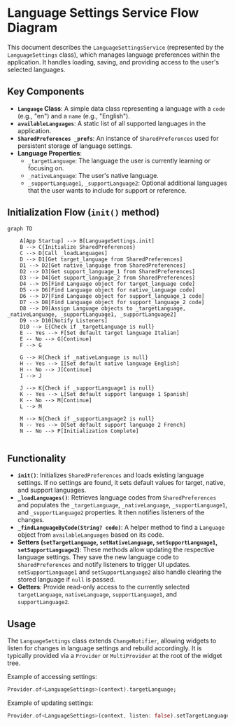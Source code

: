 # Language Settings Service Flow Diagram

This document describes the `LanguageSettingsService` (represented by the `LanguageSettings` class), which manages language preferences within the application. It handles loading, saving, and providing access to the user's selected languages.

## Key Components

- **`Language` Class**: A simple data class representing a language with a `code` (e.g., "en") and a `name` (e.g., "English").
- **`availableLanguages`**: A static list of all supported languages in the application.
- **`SharedPreferences _prefs`**: An instance of `SharedPreferences` used for persistent storage of language settings.
- **Language Properties**:
  - `_targetLanguage`: The language the user is currently learning or focusing on.
  - `_nativeLanguage`: The user's native language.
  - `_supportLanguage1`, `_supportLanguage2`: Optional additional languages that the user wants to include for support or reference.

## Initialization Flow (`init()` method)

```mermaid
graph TD

    A[App Startup] --> B[LanguageSettings.init]
    B --> C{Initialize SharedPreferences}
    C --> D[Call _loadLanguages]
    D --> D1[Get target_language from SharedPreferences]
    D1 --> D2[Get native_language from SharedPreferences]
    D2 --> D3[Get support_language_1 from SharedPreferences]
    D3 --> D4[Get support_language_2 from SharedPreferences]
    D4 --> D5[Find Language object for target_language code]
    D5 --> D6[Find Language object for native_language code]
    D6 --> D7[Find Language object for support_language_1 code]
    D7 --> D8[Find Language object for support_language_2 code]
    D8 --> D9[Assign Language objects to _targetLanguage, _nativeLanguage, _supportLanguage1, _supportLanguage2]
    D9 --> D10[Notify Listeners]
    D10 --> E{Check if _targetLanguage is null}
    E -- Yes --> F[Set default target language Italian]
    E -- No --> G[Continue]
    F --> G

    G --> H{Check if _nativeLanguage is null}
    H -- Yes --> I[Set default native language English]
    H -- No --> J[Continue]
    I --> J

    J --> K{Check if _supportLanguage1 is null}
    K -- Yes --> L[Set default support language 1 Spanish]
    K -- No --> M[Continue]
    L --> M

    M --> N{Check if _supportLanguage2 is null}
    N -- Yes --> O[Set default support language 2 French]
    N -- No --> P[Initialization Complete]


```

## Functionality

- **`init()`**: Initializes `SharedPreferences` and loads existing language settings. If no settings are found, it sets default values for target, native, and support languages.
- **`_loadLanguages()`**: Retrieves language codes from `SharedPreferences` and populates the `_targetLanguage`, `_nativeLanguage`, `_supportLanguage1`, and `_supportLanguage2` properties. It then notifies listeners of the changes.
- **`_findLanguageByCode(String? code)`**: A helper method to find a `Language` object from `availableLanguages` based on its code.
- **Setters (`setTargetLanguage`, `setNativeLanguage`, `setSupportLanguage1`, `setSupportLanguage2`)**: These methods allow updating the respective language settings. They save the new language code to `SharedPreferences` and notify listeners to trigger UI updates. `setSupportLanguage1` and `setSupportLanguage2` also handle clearing the stored language if `null` is passed.
- **Getters**: Provide read-only access to the currently selected `targetLanguage`, `nativeLanguage`, `supportLanguage1`, and `supportLanguage2`.

## Usage

The `LanguageSettings` class extends `ChangeNotifier`, allowing widgets to listen for changes in language settings and rebuild accordingly. It is typically provided via a `Provider` or `MultiProvider` at the root of the widget tree.

Example of accessing settings:

```dart
Provider.of<LanguageSettings>(context).targetLanguage;
```

Example of updating settings:

```dart
Provider.of<LanguageSettings>(context, listen: false).setTargetLanguage(newLanguage);
```
